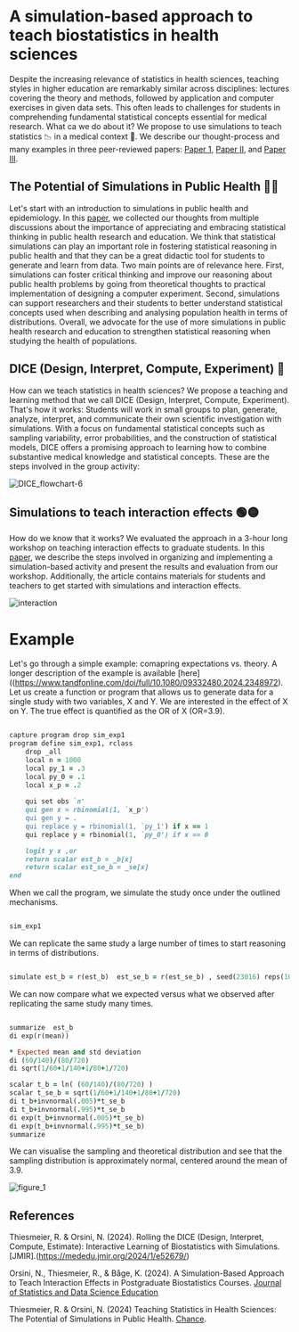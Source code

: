 # A simulation-based approach to teach biostatistics in health sciences
Despite the increasing relevance of statistics in health sciences, teaching styles in higher education are remarkably similar across disciplines: lectures covering the theory and methods, followed by application and computer exercises in given data sets. This often leads to challenges for students in comprehending fundamental statistical concepts essential for medical research. What ca we do about it? We propose to use simulations to teach statistics :chart_with_downwards_trend: in a medical context :hospital:. We describe our thought-process and many examples in three peer-reviewed papers: [Paper 1](https://mededu.jmir.org/2024/1/e52679/), [Paper II](https://doi.org/10.1080/26939169.2024.2394536), and [Paper III](https://www.tandfonline.com/doi/full/10.1080/09332480.2024.2348972).

## The Potential of Simulations in Public Health :teacher:
Let's start with an introduction to simulations in public health and epidemiology. In this [paper](https://www.tandfonline.com/doi/full/10.1080/09332480.2024.2348972), we collected our thoughts from multiple discussions about the importance of appreciating and embracing statistical thinking in public health research and education. We think that statistical simulations can play an important role in fostering statistical reasoning in public health and that they can be a great didactic tool for students to generate and learn from data. Two main points are of relevance here. First, simulations can foster critical thinking and improve our reasoning about public health problems by going from theoretical thoughts to practical implementation of designing a computer experiment. Second, simulations can support researchers and their students to better understand statistical concepts used when describing and analysing population health in terms of distributions. Overall, we advocate for the use of more simulations in public health research and education to strengthen statistical reasoning when studying the health of populations.

## DICE (Design, Interpret, Compute, Experiment) :game_die:
How can we teach statistics in health sciences? We propose a teaching and learning method that we call DICE (Design, Interpret, Compute, Experiment). That's how it works: Students will work in small groups to plan, generate, analyze, interpret, and communicate their own scientific investigation with simulations. With a focus on fundamental statistical concepts such as sampling variability, error probabilities, and the construction of statistical models, DICE offers a promising approach to learning how to combine substantive medical knowledge and statistical concepts. These are the steps involved in the group activity:

![DICE_flowchart-6](https://github.com/user-attachments/assets/48b347f4-97dc-43a9-97ba-1c1ff15305e4)

## Simulations to teach interaction effects :green_circle::yellow_circle:
How do we know that it works? We evaluated the approach in a 3-hour long workshop on teaching interaction effects to graduate students. In this [paper](https://doi.org/10.1080/26939169.2024.2394536), we describe the steps involved in organizing and implementing a simulation-based activity and present the results and evaluation from our workshop. Additionally, the article contains materials for students and teachers to get started with simulations and interaction effects. 

![interaction](https://github.com/user-attachments/assets/e2a1910b-040b-414f-ad8c-8c7ea093a207)

# Example 
Let's go through a simple example: comapring expectations vs. theory. A longer description of the example is available [here]((https://www.tandfonline.com/doi/full/10.1080/09332480.2024.2348972). Let us create a function or program that allows us to generate data for a single study with two variables, X and Y. We are interested in the effect of X on Y. The true effect is quantified as the OR of X (OR=3.9). 

```ruby

capture program drop sim_exp1
program define sim_exp1, rclass
	drop _all 
	local n = 1000
	local py_1 = .3
	local py_0 = .1
	local x_p = .2
	
	qui set obs `n'
	qui gen x = rbinomial(1, `x_p')
	qui gen y = .
	qui replace y = rbinomial(1, `py_1') if x == 1
	qui replace y = rbinomial(1, `py_0') if x == 0

	logit y x ,or
	return scalar est_b = _b[x]
	return scalar est_se_b = _se[x]
end

```

When we call the program, we simulate the study once under the outlined mechanisms.

```ruby

sim_exp1 

```

We can replicate the same study a large number of times to start reasoning in terms of distributions.

```ruby

simulate est_b = r(est_b)  est_se_b = r(est_se_b) , seed(23016) reps(1000) : sim_exp1

```

We can now compare what we expected versus what we observed after replicating the same study many times.

```ruby

summarize  est_b
di exp(r(mean))

* Expected mean and std deviation
di (60/140)/(80/720)
di sqrt(1/60+1/140+1/80+1/720)

scalar t_b = ln( (60/140)/(80/720) )
scalar t_se_b = sqrt(1/60+1/140+1/80+1/720)
di t_b+invnormal(.005)*t_se_b
di t_b+invnormal(.995)*t_se_b
di exp(t_b+invnormal(.005)*t_se_b)
di exp(t_b+invnormal(.995)*t_se_b)
summarize

```

We can visualise the sampling and theoretical distribution and see that the sampling distribution is approximately normal, centered around the mean of 3.9.

![figure_1](https://github.com/user-attachments/assets/11904739-2966-457a-850d-5c1dbf731e05)


## References
Thiesmeier, R. & Orsini, N. (2024). Rolling the DICE (Design, Interpret, Compute, Estimate): Interactive Learning of Biostatistics with Simulations.[JMIR].(https://mededu.jmir.org/2024/1/e52679/)

Orsini, N., Thiesmeier, R., & Båge, K. (2024). A Simulation-Based Approach to Teach Interaction Effects in Postgraduate Biostatistics Courses. [Journal of Statistics and Data Science Education](https://doi.org/10.1080/26939169.2024.2394536)

Thiesmeier, R. & Orsini, N. (2024) Teaching Statistics in Health Sciences: The Potential of Simulations in Public Health. [Chance](https://www.tandfonline.com/doi/full/10.1080/09332480.2024.2348972).
